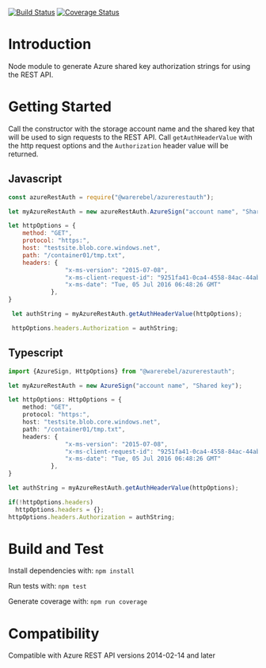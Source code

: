 [![Build Status](https://travis-ci.com/warerebel/azurerestauth.svg?branch=master)](https://travis-ci.com/warerebel/azurerestauth)
[![Coverage Status](https://coveralls.io/repos/github/warerebel/azurerestauth/badge.svg?branch=master)](https://coveralls.io/github/warerebel/azurerestauth?branch=master)
<br />

# Introduction
Node module to generate Azure shared key authorization strings for using the REST API.

# Getting Started
Call the constructor with the storage account name and the shared key that will be used to sign requests to the REST API.
Call `getAuthHeaderValue` with the http request options and the `Authorization` header value will be returned.
## Javascript
```javascript
const azureRestAuth = require("@warerebel/azurerestauth");

let myAzureRestAuth = new azureRestAuth.AzureSign("account name", "Shared key");

let httpOptions = {
    method: "GET",
    protocol: "https:",
    host: "testsite.blob.core.windows.net",
    path: "/container01/tmp.txt",
    headers: {
                "x-ms-version": "2015-07-08",
                "x-ms-client-request-id": "9251fa41-0ca4-4558-84ac-44ab027b8f1e",
                "x-ms-date": "Tue, 05 Jul 2016 06:48:26 GMT"
            },
}

 let authString = myAzureRestAuth.getAuthHeaderValue(httpOptions);

 httpOptions.headers.Authorization = authString;
```

## Typescript
```typescript
import {AzureSign, HttpOptions} from "@warerebel/azurerestauth";

let myAzureRestAuth = new AzureSign("account name", "Shared key");

let httpOptions: HttpOptions = {
    method: "GET",
    protocol: "https:",
    host: "testsite.blob.core.windows.net",
    path: "/container01/tmp.txt",
    headers: {
                "x-ms-version": "2015-07-08",
                "x-ms-client-request-id": "9251fa41-0ca4-4558-84ac-44ab027b8f1e",
                "x-ms-date": "Tue, 05 Jul 2016 06:48:26 GMT"
            },
}

let authString = myAzureRestAuth.getAuthHeaderValue(httpOptions);

if(!httpOptions.headers)
  httpOptions.headers = {};
httpOptions.headers.Authorization = authString;  
```

# Build and Test
Install dependencies with:
`npm install`

Run tests with:
`npm test`

Generate coverage with:
`npm run coverage`

# Compatibility
Compatible with Azure REST API versions 2014-02-14 and later
